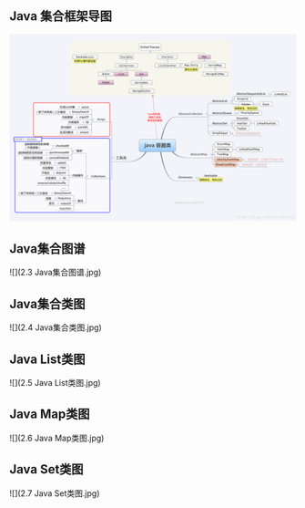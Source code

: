 ## Java 集合框架导图

![](./导图.png)



## Java集合图谱

![](2.3 Java集合图谱.jpg)

## Java集合类图

![](2.4 Java集合类图.jpg)





## Java List类图

![](2.5 Java List类图.jpg)



## Java Map类图

![](2.6 Java Map类图.jpg)



## Java Set类图

![](2.7 Java Set类图.jpg)




